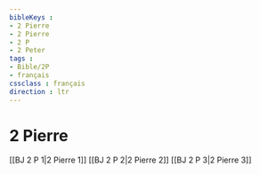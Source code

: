 ```yaml
---
bibleKeys : 
- 2 Pierre
- 2 Pierre
- 2 P
- 2 Peter
tags : 
- Bible/2P
- français
cssclass : français
direction : ltr
---
```


# 2 Pierre

[[BJ 2 P 1|2 Pierre 1]]
[[BJ 2 P 2|2 Pierre 2]]
[[BJ 2 P 3|2 Pierre 3]]
